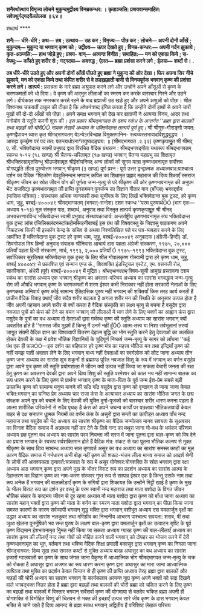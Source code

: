 **शनैरथोत्थाय विमृज्य लोचने** **मुकुन्दमुद्वीक्ष्य विनम्रकन्धर: ।** **कृताञ्जलि: प्रश्रयवान्समाहित:** **सवेपथुर्गद्गदयैलतेलया ॥ ६४॥** 

शब्दार्थ **** 

**शनै:—** **धीरे-धीरे** **; अथ—** **तब** **; उत्थाय—** **उठ कर** **; विमृज्य—** **पोंछ कर** **; लोचने—** **अपनी दोनों आँखें** **; मुकुन्दम्—** **मुकुन्द या** **भगवान् कृष्ण को** **; उद्वीक्ष्य—** **ऊपर देखते हुए** **; विनम्र-कन्धर:—** **अपनी गर्दन झुकाये** **; कृत-अञ्जलि:—** **हाथ जोड़े हुए** **; प्रश्रय-** **वान्—** **अत्यन्त विनीत** **; समाहित:—** **मन को एकाग्र किये** **; स-वेपथु:—** **काँपते हुए शरीर से** **; गद्गदया—** **अवरुद्ध** **; ऐलत—** **ब्रह्मा** **प्रशंसा करने लगे** **; ईलया—** **शब्दों से।** **.** 

**तब धीरे-धीरे उठते हुए और अपनी दोनों आँखें पोंछते हुए ब्रह्मा ने मुकुन्द की ओर देखा।** **फिर अपना सिर नीचे झुकाये, मन को एकाग्र किये तथा कंपित शरीर से वे लडख़ड़ाती वाणी** **से विनयपूर्वक भगवान् कृष्ण की प्रशंसा करने लगे।** **तात्पर्य :** प्रसन्नता के मारे ब्रह्मा अश्रुपात करने लगे और उन्होंने अपने आँसुओं से कृष्ण के चरणकमलों को धो दिया। वे कृष्ण की अद्भुत लीलाओं का स्मरण कर करके बारश्बार गिरने और उठने लगे। दीर्घकाल तक नमस्कार करते रहने के बाद ब्रह्माजी उठ खड़े हुए और अपने अश्रुओं को पोंछा। श्रील विश्वनाथ चक्रवर्ती ठाकुर की टीका है कि *लोचने* शब्द इंगित करता है कि उन्होंने दोनों हाथों से अपने चारों मुखों की दो-दो आँखों को पोंछा। अपने समक्ष भगवान् को देख कर ब्रह्माजी ने अत्यन्त विनय, आदर तथा मनोयोग से स्तुति करनी शुरू की। *इस प्रकार श्रीमद्भागवत के दशम स्कंध के अन्तर्गत ''ब्रह्मा द्वारा बालकों तथा बछड़ों की चोरीÓÓ* *नामक तेरहवें अध्याय के भक्तिवेदान्त तात्पर्य पूर्ण हुए।* श्री श्रीगुरु-गौराङ्गौ जयत: कृष्णद्वैपायन व्यास कृत श्रीमद्भागवतम् येऽन्येऽरविन्दाक्ष विमुक्तमानिन- स्त्वय्यस्तभावादविशुद्धबुद्धय: । आरुह्य कृच्छ्रेण परं पदं तत: पतन्त्यधोऽना²तयुष्यदङ्घ्रय: ॥ (श्रीमद्भागवत .२.३२) कृष्णकृपामूॢत श्री श्रीमद् ए. सी. भक्तिवेदान्त स्वामी प्रभुपाद द्वारा विरचित वैदिक ग्रंथरत्न : श्रीमद्भगवद्गीता यथारूप श्रीमद्भागवतम् स्कन्ध १-१२ (१८ खण्ड) श्री चैतन्य-चरितामृत (१७ खण्ड) भगवान् चैतन्य महाप्रभु का शिक्षामृत श्रीभक्तिरसामृतसिन्धु श्रीउपदेशामृत श्रीईशोपनिषद् अन्य लोकों की सुगम यात्रा कृष्णभावनामृत सर्वोत्तम योगपद्धति लीला पुरुषोत्तम भगवान् श्रीकृष्ण (३ खण्ड) पूर्ण प्रश्न : पूर्ण उत्तर द्वन्द्वात्मक अध्यात्मवाद:पाश्चात्य दर्शन का वैदिक ²ष्टिकोण देवहूतिनन्दन भगवान् कपिल का शिक्षामृत प्रह्लाद महाराज की दिव्य शिक्षाएँ रसराज श्रीकृष्ण जीवन का स्रोत जीवन योग की पूर्णता जन्म-मृत्यु से परे श्रीकृष्ण की ओर कृष्णभावनामृत की अनुपम भेंट राजविद्या कृष्णभावनामृत की प्राप्ति पुनरागमन:पुनर्जन्म का विज्ञान गीतार गान (बाँग्ला) भगवद्दर्शन (मासिक पत्रिका) : संस्थापक अधिक जानकारी तथा सूचीपत्र के लिए लिखें भक्तिवेदान्त बुक ट्रस्ट, हरे कृष्ण धाम, जुहू, बश्बई-४०००४९ श्रीमद्भागवतम् (भगवत्-सन्देश) दशम स्कन्ध ''परम पुरुषार्थÓÓ (भाग एक—अध्याय १-१३) मूल संस्कृत पाठ, शब्दार्थ, अनुवाद तथा विस्तृत तात्पर्य कृष्णकृपामूॢत श्री श्रीमद् अभयचरणारविन्द भक्तिवेदान्त स्वामी प्रभुपाद संस्थापकाचार्य: अन्तर्राष्ट्रीय कृष्णभावनामृत संघ भक्तिवेदान्त बुक ट्रस्ट लॉस एंजिलिसलंदनस्टॉकहोमसिडनीबश्बई इस ग्रंथ की विषयवस्तु के जिज्ञासु पाठकगण अपने निकटस्थ किसी भी इस्कॉन केन्द्र के सचिव से अथवा निश्नलिखित पते पर पत्र-व्यवहार करने के लिए आमंत्रित हैं भक्तिवेदान्त बुक ट्रस्ट हरे कृष्ण धाम, जुहू, बश्बई-४०००४९ अनुवादक (अंग्रेजी-हिन्दी) डॉ. शिवगोपाल मिश्र हिन्दी अनुवाद संपादक श्रीनिवास आचार्य दास पहला अंग्रेजी संस्करण, १९७५, २०,००० प्रतियाँ पहला हिन्दी संस्करण, मार्च, १९९३, २,००० प्रतियाँ Ó १९७५-१९९३ भक्तिवेदान्त बुक ट्रस्ट, सर्वाधिकार सुरकि्षत भक्तिवेदान्त बुक ट्रस्ट के लिए श्रील गोपालकृष्ण गोस्वामी द्वारा हरे कृष्ण धाम, जुहू, बश्बई ४०००४९ से प्रकाशित एवं सन्मान एण्ड कं., शिवशक्ति इंडस्ट्रियल एस्टेट, एम. वसनजी रोड, साकीनाका, अंधेरी (पूर्व) बश्बई-४०००४९ में मुद्रित। *श्रीमद्भागवतम्* विषय-सूची आमुख प्रस्तावना दशम स्कंध का सारांश अध्याय एक भगवान् श्रीकृष्ण का अवतार-परिचय अध्याय का सारांश भगवद्धाम जन्म-मृत्यु रोग की औषधि भगवान् कृष्ण के चरणकमलों में शरण ईश्वर कभी निराकार नहीं होता सरकारी नेताओं के लिए कृष्णकथा अनिवार्य कृष्ण कोई सामान्य ऐतिहासिक पुरुष नहीं भगवान् की शक्तियाँ किस तरह कार्य करती हैं प्राचीन वैदिक विवाह प्रथाएँ जीव सदैव शरीर बदलता है अगला शरीर मन की स्थिति के अनुसार उत्पन्न होता है जीव अपनी पहचान अपने शरीर से क्यों करता है वैदिक संस्कृति का लक्ष्य मृत्यु से बचना है वसुदेव द्वारा नवजात पुत्रों को कंस को देने का वचन भगवान् की लीलाओं में भाग लेने के लिए भक्तों का आह्वान कंस द्वारा वसुदेव के पुत्रों का वध अध्याय दो देवताओं द्वारा गर्भस्थ कृष्ण की स्तुति अध्याय का सारांश भगवान् क्यों अवतरित होते हैं ''समस्त जीव मुझमें हैं किन्तु मैं उनमें नहीं हूँÓÓ आत्म-तत्त्व या निशा सर्वभूतानां तस्यां जागॢत संयमी वैदिक ज्ञान का विश्वव्यापी वितरण देहात्म बुद्धि का भोग स्तुति करने हेतु देवताओं का अलक्षित होकर देवकी के कक्ष में प्रवेश भौतिक विज्ञानियों के त्रुटिपूर्ण निष्कर्ष जन्म-मृत्यु के सागर को लाँघना ''कई पंथ एक ही फलÓÓ—इस दर्शन का बहिष्कार हरे कृष्ण मंत्र का महत्त्व भौतिक मन तथा इन्द्रियाँ कृष्ण को नहीं समझ पातीं अवतार लेने के लिए भगवान् बाध्य नहीं देवताओं का स्वर्गलोक को लौट जाना अध्याय तीन कृष्ण जन्म अध्याय का सारांश शुभ शकुनों से ब्रह्माण्ड पूरित नवजात शिशु के रूप में भगवान् का वर्णन वसुदेव द्वारा अपने पुत्र कृष्ण की स्तुति प्रयोगशाला में जीवन क्यों उत्पन्न नहीं किया जा सकता बेचारी जनता की रक्षा हेतु कृष्ण का अवतरण देवकी द्वारा अपने दिव्य शिशु की स्तुति परमेश्वर को काल भय नहीं सामान्य बालक का रूप धारण करने के लिए कृष्ण से प्रार्थना भगवान् कृष्ण के माता-पिता के पूर्व जन्म ईश-प्रेम सबसे बड़ी उपलब्धि कृष्ण को सामान्य मनुष्य मानने की साँठ गाँठ वसुदेव द्वारा कृष्ण को वृन्दावन ले जाया जाना केवल भक्ति:भगवान् का घनिष्ठ प्रेम अध्याय चार राजा कंस के अत्याचार अध्याय का सारांश भौतिक जगत के छद्म संरक्षक अपने पुत्र को बचाने के लिए देवकी की युक्ति दुर्गा-पूजकों को बारश्बार शरीर धारण करना पड़ता है आत्मा शारीरिक परिवर्तनों से सदैव पृथक् है कंस को अपने जघन्य कार्यों पर पछतावा भौतिकतावादी केवल बाहर से दक्ष सनातन धाॢमक नियमों का वर्णन कंस के असुरों द्वारा सन्तों का उत्पीडऩ अध्याय पाँच नन्द महाराज तथा वसुदेव की भेंट अध्याय का सारांश श्रीकृष्ण का वैदिक जन्मोत्सव मानव सवयता के सुअवसर का विनाश वैदिक समाज में अन्नाभाव नहीं कर देने के लिये नन्द का मथुरा जाना गो-वध के भयंकर परिणाम अध्याय छह पूतना वध अध्याय का सारांश परम नियन्ता की शरण में जाना पूतना द्वारा बाल-कृष्ण को विष देने का प्रयास भगवान् के स्वरूप सर्वशक्तिमान होते हैं वैदिक मंत्र: संकट से रक्षा पूतना भौतिक कल्मष से मुक्त श्रीकृष्ण के साथ दिव्य सश्बन्ध अध्याय सात तृणावर्त असुर का वध अध्याय का सारांश समस्त कष्टों का मूल कारण वैदिक समाज में गर्भधारण कभी बोझ नहीं कृष्ण की शकट-भंजन लीला मानव समाज को आदर्श श्रेणी के लोगों की आवश्यकता तृणावर्त:चक्रवात के रूप में असुर योगेश्वर:योगशक्ति के स्रोत भगवान् द्वारा रक्षा अध्याय आठ भगवान् कृष्ण द्वारा अपने मुख के भीतर विराट रूप का प्रदर्शन अध्याय का सारांश आत्मा के देहान्तरण का विज्ञान कृष्ण का नाम-करण संस्कार गुप्त रूप से सश्पन्न ईश्वर एक है किन्तु उसके नाम तथा रूप अनेक हैं भगवान् की बालक्रीड़ाएँ कृष्ण के संगियों द्वारा शिकायत कि उन्होंने मिट्टी खाई है कृष्ण के मुख के भीतर विराट रूप का दर्शन हर वस्तु के परम स्वामी नन्द महाराज तथा माता यशोदा के विगत जीवन भौतिक संसार के कष्टमय जीवन से दूर रहना अध्याय नौ माता यशोदा द्वारा कृष्ण को बाँधा जाना अध्याय का सारांश महान् भक्तों द्वारा कृष्ण की माता के वर्णन का स्मरण माता यशोदा द्वारा भगवान् का पीछा किया जाना समस्त कारणों के कारण सर्वव्यापी भगवान् शुद्ध भक्ति द्वारा भगवान् वशीभूत अध्याय दस यमलार्जुन वृक्षों का उद्धार अध्याय का सारांश नलकूवर तथा मणिग्रीव का निन्दनीय आचरण पाश्चात्य सवयता: शराब, षी तथा जुआ खेलना पुनर्मूषिको भव सन्त पुरुष के लक्षण बाल-कृष्ण द्वारा यमलार्जुन वृक्षों का उत्पाटन सृष्टि के पूर्व कृष्ण विद्यमान ईशभावनामृत निॢमत नहीं किया जा सकता अध्याय ग्यारह कृष्ण की बाल-लीलाएँ अध्याय का सारांश कृष्ण की लीलाएँ नन्द तथा गोपों को मोहित करने वाली भगवान् को दोपहर का भोजन करने में देरी कृष्णभावनामृत का भूत, वर्तमान तथा भविष्य वैदिक शिक्षा प्रणाली बकासुर द्वारा भगवान् कृष्ण का निगला जाना श्रीमद्भागवत: दिव्य सुख तथा समस्त कष्टों से मुक्ति अध्याय बारह अघासुर का वध अध्याय का सारांश हजारों ग्वालबालों का कृष्ण के साथ जंगल जाना वैकुण्ठ में आध्यात्मिक भोग श्रीमद्भागवत जन्म-मृत्यु के चक्र को रोकता है अघासुर द्वारा अजगर का रूप धारण करना कृष्ण द्वारा अघासुर का मारा जाना आध्यात्मिक व्यष्टित्व तथा मुक्ति का प्रदर्शन केवल चिन्तन से ही कृष्ण की प्राप्ति अध्याय तेरह ब्रह्मा द्वारा बालकों और बछड़ों की चोरी अध्याय का सारांश भगवान् के कार्यकलाप अत्यन्त गुह्य कृष्ण अपने भक्तों को सदा दिखने वाले भगवद्भक्त निडर होता है ब्रह्मा द्वारा बछड़ों तथा बालकों की चोरी ब्रह्मा को चकित करने के लिए कृष्ण का बछड़ों तथा बालकों में विस्तार भगवान् सर्वेसर्वा कृष्ण की योगमाया से बलदेव चकित ब्रह्मा अपनी ही योगशक्ति से विमोहित विष्णु की चितवन से भक्त की इच्छाएँ उत्पन्न सारे जीव कृष्ण के दास भगवान् केवल भक्ति से जाने जाते हैं दिव्य आनन्द से ब्रह्मा स्तब्ध भगवान् अद्वितीय हैं परिशिष्ट लेखक परिचय   